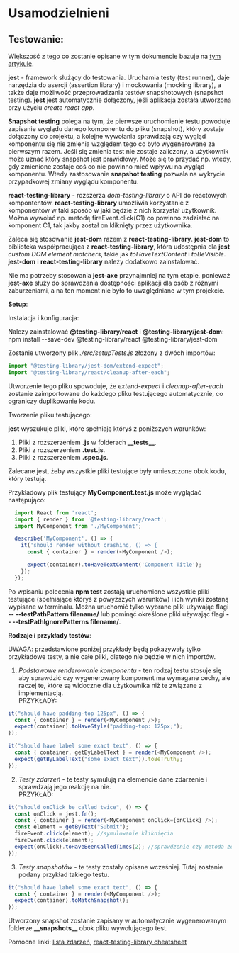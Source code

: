 # Usamodzielnieni

## Testowanie:

Większość z tego co zostanie opisane w tym dokumencie bazuje na [tym artykule](https://medium.com/hackernoon/testing-react-with-jest-axe-and-react-testing-library-accessibility-34b952240f53).

**jest** - framework służący do testowania. Uruchamia testy (test runner), daje narzędzia do asercji (assertion library) i mockowania (mocking library), a także daje możliwość przeprowadzania testów snapshotowych (snapshot testing). **jest** jest automatycznie dołączony, jeśli aplikacja została utworzona przy użyciu _create react app_.

**Snapshot testing** polega na tym, że pierwsze uruchomienie testu powoduje zapisanie wyglądu danego komponentu do pliku (snapshot), który zostaje dołączony do projektu, a kolejne wywołania sprawdzają czy wygląd komponentu się nie zmienia względem tego co było wygenerowane za pierwszym razem. Jeśli się zmienia test nie zostaje zaliczony, a użytkownik może uznać który snapshot jest prawidłowy. Może się to przydać np. wtedy, gdy zmienione zostaje coś co nie powinno mieć wpływu na wygląd komponentu. Wtedy zastosowanie **snapshot testing** pozwala na wykrycie przypadkowej zmiany wyglądu komponentu.

**react-testing-library** - rozszerza _dom-testing-library_ o API do reactowych kompontentów. **react-testing-library** umożliwia korzystanie z komponentów w taki sposób w jaki będzie z nich korzystał użytkownik. Można wywołać np. metodę fireEvent.click(C1) co powinno zadziałać na komponent C1, tak jakby został on kliknięty przez użytkownika.

Zaleca się stosowanie **jest-dom** razem z **react-testing-library**. **jest-dom** to biblioteka współpracująca z **react-testing-library**, która udostępnia dla **jest** _custom DOM element matchers_, takie jak _toHaveTextContent_ i _toBeVisible_. **jest-dom** i **react-testing-library** należy dodatkowo zainstalować.

Nie ma potrzeby stosowania **jest-axe** przynajmniej na tym etapie, ponieważ **jest-axe** służy do sprawdzania dostępności aplikacji dla osób z różnymi zaburzeniami, a na ten moment nie było to uwzględniane w tym projekcie.

**Setup**:

Instalacja i konfiguracja:

Należy zainstalować **@testing-library/react** i **@testing-library/jest-dom**:
npm install --save-dev @testing-library/react @testing-library/jest-dom

Zostanie utworzony plik _./src/setupTests.js_ złożony z dwóch importów:

```javascript
import "@testing-library/jest-dom/extend-expect";
import "@testing-library/react/cleanup-after-each";
```

Utworzenie tego pliku spowoduje, że _extend-expect_ i _cleanup-after-each_ zostanie zaimportowane do każdego pliku testującego automatycznie, co ograniczy duplikowanie kodu.

Tworzenie pliku testującego:

**jest** wyszukuje pliki, które spełniają któryś z poniższych warunków:

1. Pliki z rozszerzeniem **.js** w folderach **\_\_tests\_\_**.
2. Pliki z rozszerzeniem **.test.js**.
3. Pliki z rozszerzeniem **.spec.js**.

Zalecane jest, żeby wszystkie pliki testujące były umieszczone obok kodu, który testują.

Przykładowy plik testujący **MyComponent.test.js** może wyglądać następująco:

```javascript
  import React from 'react';
  import { render } from '@testing-library/react';
  import MyComponent from './MyComponent';

  describe('MyComponent', () => {
    it('should render without crashing, () => {
      const { container } = render(<MyComponent />);

      expect(container).toHaveTextContent('Component Title');
    });
  });
```

Po wpisaniu polecenia **npm test** zostają uruchomione wszystkie pliki testujące (spełniające któryś z powyższych warunków) i ich wyniki zostaną wypisane w terminalu. Można uruchomić tylko wybrane pliki używając flagi **-- --testPathPattern filename/** lub pominąć określone pliki używając flagi **-- --testPathIgnorePatterns filename/**.

**Rodzaje i przykłady testów**:

UWAGA: przedstawione poniżej przykłady będą pokazywały tylko przykładowe testy, a nie całe pliki, dlatego nie będzie w nich importów.

1. _Podstawowe renderowanie komponentu_ - ten rodzaj testu stosuje się aby sprawdzić czy wygenerowany komponent ma wymagane cechy, ale raczej te, które są widoczne dla użytkownika niż te związane z implementacją.<br />
   PRZYKŁADY:

```javascript
it("should have padding-top 125px", () => {
  const { container } = render(<MyComponent />);
  expect(container).toHaveStyle("padding-top: 125px;");
});
```

```javascript
it("should have label some exact text", () => {
  const { container, getByLabelText } = render(<MyComponent />);
  expect(getByLabelText("some exact text")).toBeTruthy;
});
```

2. _Testy zdarzeń_ - te testy symulują na elemencie dane zdarzenie i sprawdzają jego reakcję na nie.<br />
   PRZYKŁAD:

```javascript
it("should onClick be called twice", () => {
  const onClick = jest.fn();
  const { container } = render(<MyComponent onClick={onClick} />);
  const element = getByText("Submit");
  fireEvent.click(element); //symulowanie kliknięcia
  fireEvent.click(element);
  expect(onClick).toHaveBeenCalledTimes(2); //sprawdzenie czy metoda została wywołana
});
```

3. _Testy snapshotów_ - te testy zostały opisane wcześniej. Tutaj zostanie podany przykład takiego testu.

```javascript
it("should have label some exact text", () => {
  const { container } = render(<MyComponent />);
  expect(container).toMatchSnapshot();
});
```

Utworzony snapshot zostanie zapisany w automatycznie wygenerowanym folderze **\_\_snapshots\_\_** obok pliku wywołującego test.

Pomocne linki: [lista zdarzeń](https://github.com/testing-library/dom-testing-library/blob/master/src/events.js), [react-testing-library cheatsheet](https://testing-library.com/docs/react-testing-library/cheatsheet)<br />
